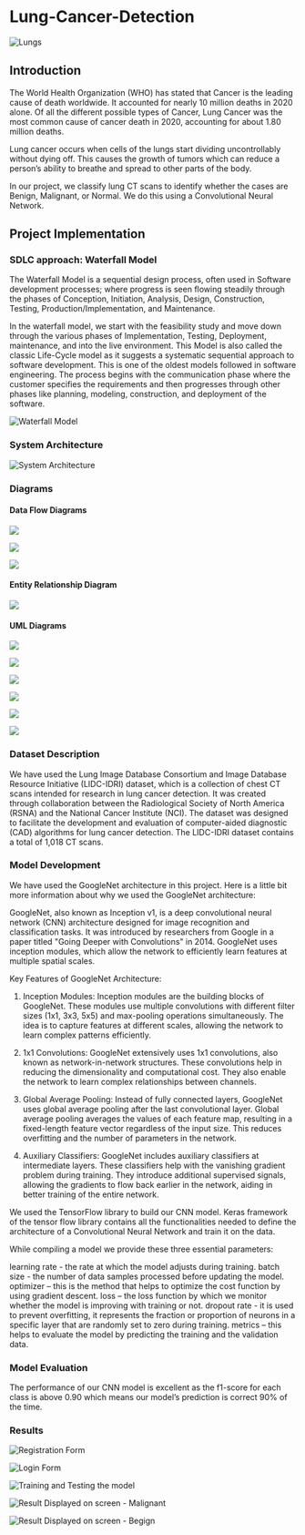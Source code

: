# Lung-Cancer-Detection 

![Lungs](images/lungs_plant.jpeg)

## Introduction
The World Health Organization (WHO) has stated that Cancer is the leading cause of death worldwide. It accounted for nearly 10 million deaths in 2020 alone. Of all the different possible types of Cancer, Lung Cancer was the most common cause of cancer death in 2020, accounting for about 1.80 million deaths.

Lung cancer occurs when cells of the lungs start dividing uncontrollably without dying off. This causes the growth of tumors which can reduce a person’s ability to breathe and spread to other parts of the body.

In our project, we classify lung CT scans to identify whether the cases are Benign, Malignant, or Normal. We do this using a Convolutional Neural Network. 

## Project Implementation 

### SDLC approach: Waterfall Model 
The Waterfall Model is a sequential design process, often used in Software development processes; where progress is seen flowing steadily through the phases of Conception, Initiation, Analysis, Design, Construction, Testing, Production/Implementation, and Maintenance. 

In the waterfall model, we start with the feasibility study and move down through the various phases of Implementation, Testing, Deployment, maintenance, and into the live environment. This Model is also called the classic Life-Cycle model as it suggests a systematic sequential approach to software development. This is one of the oldest models followed in software
engineering. The process begins with the communication phase where the customer specifies the requirements and then progresses through other phases like planning, modeling, construction, and deployment of the software.

![Waterfall Model](images/waterfall.png)

### System Architecture 

![System Architecture](images/sys_arch.png)

### Diagrams 

#### Data Flow Diagrams

![](images/dfd0.png)

![](images/dfd1.png)

![](images/dfd2.png)

#### Entity Relationship Diagram

![](images/er_diag.png)

#### UML Diagrams

![](images/usecase_diag.png)

![](images/activ_diag.png)

![](images/seq_diag.png)

![](images/class_diag.png)

![](images/component_diag.png)

![](images/deployment_diag.png)

### Dataset Description

We have used the Lung Image Database Consortium and Image Database Resource Initiative (LIDC-IDRI) dataset, which is a collection of chest CT scans intended for research in lung cancer detection. It was created through collaboration between the Radiological Society of North America (RSNA) and the National Cancer Institute (NCI). The dataset was designed to facilitate the development and evaluation of computer-aided diagnostic (CAD) algorithms for lung cancer detection. The LIDC-IDRI dataset contains a total of 1,018 CT scans. 

### Model Development 

We have used the GoogleNet architecture in this project. Here is a little bit more information about why we used the GoogleNet architecture: 

GoogleNet, also known as Inception v1, is a deep convolutional neural network (CNN) architecture designed for image recognition and classification tasks. It was introduced by researchers from Google in a paper titled "Going Deeper with Convolutions" in 2014. GoogleNet uses inception modules, which allow the network to efficiently learn features at multiple spatial scales.

Key Features of GoogleNet Architecture:
1. Inception Modules:
Inception modules are the building blocks of GoogleNet. These modules use multiple convolutions with different filter sizes (1x1, 3x3, 5x5) and max-pooling operations simultaneously. The idea is to capture features at different scales, allowing the network to learn complex patterns efficiently.

2. 1x1 Convolutions:
GoogleNet extensively uses 1x1 convolutions, also known as network-in-network structures. These convolutions help in reducing the dimensionality and computational cost. They also enable the network to learn complex relationships between channels.

3. Global Average Pooling:
Instead of fully connected layers, GoogleNet uses global average pooling after the last convolutional layer. Global average pooling averages the values of each feature map, resulting in a fixed-length feature vector regardless of the input size. This reduces overfitting and the number of parameters in the network.

4. Auxiliary Classifiers:
GoogleNet includes auxiliary classifiers at intermediate layers. These classifiers help with the vanishing gradient problem during training. They introduce additional supervised signals, allowing the gradients to flow back earlier in the network, aiding in better training of the entire network.


We used the TensorFlow library to build our CNN model. Keras framework of the tensor flow library contains all the functionalities needed to define the architecture of a Convolutional Neural Network and train it on the data.

While compiling a model we provide these three essential parameters:

learning rate - the rate at which the model adjusts during training.
batch size - the number of data samples processed before updating the model.
optimizer – this is the method that helps to optimize the cost function by using gradient descent.
loss – the loss function by which we monitor whether the model is improving with training or not.
dropout rate - it is used to prevent overfitting, it represents the fraction or proportion of neurons in a specific layer that are randomly set to zero during training.
metrics – this helps to evaluate the model by predicting the training and the validation data.

### Model Evaluation

The performance of our CNN model is excellent as the f1-score for each class is above 0.90 which means our model’s prediction is correct 90% of the time. 

### Results

![Registration Form](images/registration_form.png)

![Login Form](images/login_form.png)

![Training and Testing the model](images/model1.png)

![Result Displayed on screen - Malignant](images/result1.png)

![Result Displayed on screen - Begign](images/result2.png)
